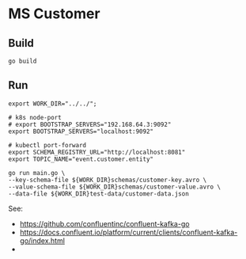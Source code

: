 # MS Customer

## Build

```shell
go build
```

## Run
```shell
export WORK_DIR="../../";

# k8s node-port
# export BOOTSTRAP_SERVERS="192.168.64.3:9092"
export BOOTSTRAP_SERVERS="localhost:9092"

# kubectl port-forward
export SCHEMA_REGISTRY_URL="http://localhost:8081"
export TOPIC_NAME="event.customer.entity"

go run main.go \
--key-schema-file ${WORK_DIR}schemas/customer-key.avro \
--value-schema-file ${WORK_DIR}schemas/customer-value.avro \
--data-file ${WORK_DIR}test-data/customer-data.json
```

See:
* https://github.com/confluentinc/confluent-kafka-go
* https://docs.confluent.io/platform/current/clients/confluent-kafka-go/index.html
* 